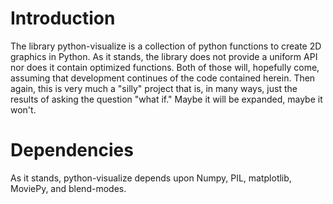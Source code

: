 # Introduction
The library python-visualize is a collection of python functions to create 2D graphics in Python.  As it stands, the library does not provide a uniform API nor does it contain optimized functions.  Both of those will, hopefully come, assuming that development continues of the code contained herein.  Then again, this is very much a "silly" project that is, in many ways, just the results of asking the question "what if."  Maybe it will be expanded, maybe it won't.

# Dependencies
As it stands, python-visualize depends upon Numpy, PIL, matplotlib, MoviePy, and blend-modes.
